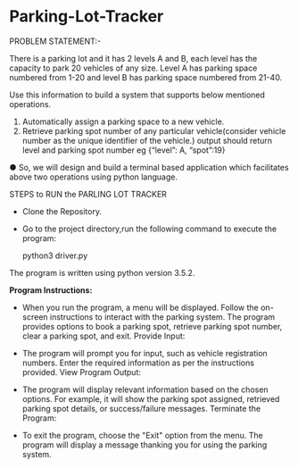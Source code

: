 # Parking-Lot-Tracker

PROBLEM STATEMENT:-

There is a parking lot and it has 2 levels A and B, each level has the capacity to park 20
vehicles of any size. Level A has parking space numbered from 1-20 and level B has parking
space numbered from 21-40.

Use this information to build a system that supports below
mentioned operations.
1. Automatically assign a parking space to a new vehicle.
2. Retrieve parking spot number of any particular vehicle(consider vehicle number as the
unique identifier of the vehicle.) output should return level and parking spot number eg
{“level”: A, “spot”:19}

● So, we will design and build a terminal based application which facilitates above two operations using python language.








STEPS to RUN the PARLING LOT TRACKER

* Clone the Repository.
* Go to the project directory,run the following command to execute the program:


    python3 driver.py

The program is written using python version 3.5.2.





**Program Instructions:**

* When you run the program, a menu will be displayed.
  Follow the on-screen instructions to interact with the parking system.
  The program provides options to book a parking spot, retrieve parking spot number, clear a
  parking spot, and exit.
Provide Input:

* The program will prompt you for input, such as vehicle registration numbers.
  Enter the required information as per the instructions provided.
  View Program Output:

* The program will display relevant information based on the chosen options.
  For example, it will show the parking spot assigned, retrieved parking spot details, or
  success/failure messages.
Terminate the Program:

* To exit the program, choose the "Exit" option from the menu.
The program will display a message thanking you for using the parking system.
